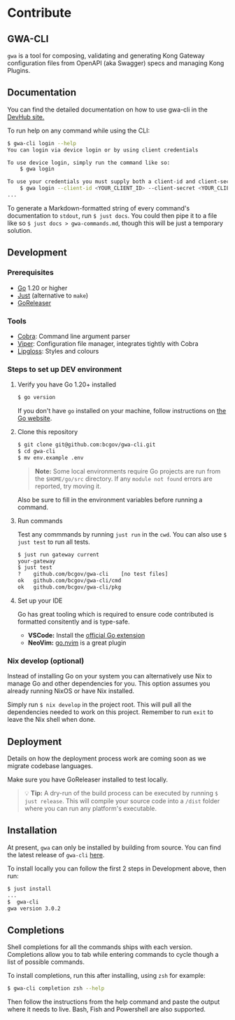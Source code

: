 # Contribute

## GWA-CLI

`gwa` is a tool for composing, validating and generating Kong Gateway configuration files from OpenAPI (aka Swagger) specs and managing Kong Plugins.

## Documentation

You can find the detailed documentation on how to use gwa-cli in the [DevHub site.](https://developer.gov.bc.ca/docs/default/component/aps-infra-platform-docs/)

To run help on any command while using the CLI:

```sh
$ gwa-cli login --help
You can login via device login or by using client credentials

To use device login, simply run the command like so:
    $ gwa login

To use your credentials you must supply both a client-id and client-secret:
    $ gwa login --client-id <YOUR_CLIENT_ID> --client-secret <YOUR_CLIENT_SECRET>
...

```

To generate a Markdown-formatted string of every command's documentation to `stdout`, run `$ just docs`. You could then pipe it to a file like so `$ just docs > gwa-commands.md`, though this will be just a temporary solution.

## Development

### Prerequisites
- [Go](https://go.dev) 1.20 or higher
- [Just](https://github.com/casey/just) (alternative to `make`)
- [GoReleaser](https://goreleaser.com)

### Tools
- [Cobra](https://github.com/spf13/cobra): Command line argument parser
- [Viper](https://github.com/spf13/viper): Configuration file manager, integrates tightly with Cobra
- [Lipgloss](https://github.com/charmbracelet/lipgloss): Styles and colours

### Steps to set up DEV environment

1. Verify you have Go 1.20+ installed

   ```sh
   $ go version
   ```
   If you don't have `go` installed on your machine, follow instructions on [the Go website](https://golang.org/doc/install).

2. Clone this repository

   ```sh
   $ git clone git@github.com:bcgov/gwa-cli.git
   $ cd gwa-cli
   $ mv env.example .env
   ```
   > **Note:** Some local environments require Go projects are run from the `$HOME/go/src` directory. If any `module not found` errors are reported, try moving it.

   Also be sure to fill in the environment variables before running a command.

3. Run commands

   Test any commmands by running `just run` in the `cwd`. You can also use `$ just test` to run all tests.

   ```sh
   $ just run gateway current
   your-gateway
   $ just test
   ?   	github.com/bcgov/gwa-cli	[no test files]
   ok  	github.com/bcgov/gwa-cli/cmd
   ok  	github.com/bcgov/gwa-cli/pkg
   ```

4. Set up your IDE

   Go has great tooling which is required to ensure code contributed is formatted consitently and is type-safe.

   - **VSCode:** Install the [official Go extension](https://marketplace.visualstudio.com/items?itemName=golang.Go)
   - **NeoVim:** [go.nvim](https://github.com/ray-x/go.nvim) is a great plugin

### Nix develop (optional)

Instead of installing Go on your system you can alternatively use Nix to manage Go and other dependencies for you. This option assumes you already running NixOS or have Nix installed.

Simply run `$ nix develop` in the project root. This will pull all the dependencies needed to work on this project. Remember to run `exit` to leave the Nix shell when done.

## Deployment

Details on how the deployment process work are coming soon as we migrate codebase languages.

Make sure you have GoReleaser installed to test locally.

> 💡 **Tip:** A dry-run of the build process can be executed by running `$ just release`. This will compile your source code into a `/dist` folder where you can run any platform's executable.


## Installation

At present, `gwa` can only be installed by building from source. You can find the latest release of `gwa-cli` [here](https://github.com/bcgov/gwa-cli/releases).

To install locally you can follow the first 2 steps in Development above, then run:

```sh
$ just install
...
$  gwa-cli
gwa version 3.0.2
```

## Completions

Shell completions for all the commands ships with each version. Completions allow you to tab while entering commands to cycle though a list of possible commands.

To install completions, run this after installing, using `zsh` for example:

```sh
$ gwa-cli completion zsh --help
```

Then follow the instructions from the help command and paste the output where it needs to live. Bash, Fish and Powershell are also supported.
